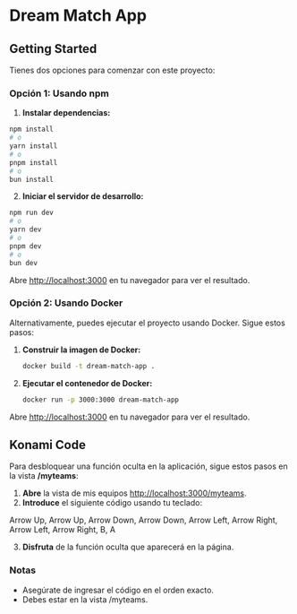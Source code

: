 # Dream Match App

## Getting Started

Tienes dos opciones para comenzar con este proyecto:

### Opción 1: Usando npm

1. **Instalar dependencias:**

```bash
npm install
# o
yarn install
# o
pnpm install
# o
bun install
```

2. **Iniciar el servidor de desarrollo:**

```bash
npm run dev
# o
yarn dev
# o
pnpm dev
# o
bun dev
```

Abre [http://localhost:3000](http://localhost:3000) en tu navegador para ver el resultado.

### Opción 2: Usando Docker

Alternativamente, puedes ejecutar el proyecto usando Docker. Sigue estos pasos:

1. **Construir la imagen de Docker:**

   ```bash
   docker build -t dream-match-app .
   ```

2. **Ejecutar el contenedor de Docker:**

   ```bash
   docker run -p 3000:3000 dream-match-app
   ```

Abre [http://localhost:3000](http://localhost:3000) en tu navegador para ver el resultado.

## Konami Code

Para desbloquear una función oculta en la aplicación, sigue estos pasos en la vista **/myteams**:

1. **Abre** la vista de mis equipos [http://localhost:3000/myteams](http://localhost:3000/myteams).
2. **Introduce** el siguiente código usando tu teclado:

Arrow Up, Arrow Up, Arrow Down, Arrow Down, Arrow Left, Arrow Right, Arrow Left, Arrow Right, B, A

3. **Disfruta** de la función oculta que aparecerá en la página.

### Notas

- Asegúrate de ingresar el código en el orden exacto.
- Debes estar en la vista /myteams.
